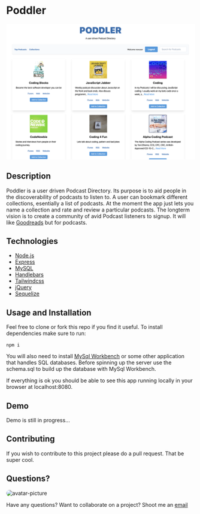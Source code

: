 # Poddler 
![Poddler Screenshot](poddler-screenshot.png)

## Description

Poddler is a user driven Podcast Directory. Its purpose is to aid people in the discoverability of podcasts to listen to. A user can bookmark different collections, esentially a list of podcasts. At the moment the app just lets you name a collection and rate and review a particular podcasts. The longterm vision is to create a community of avid Podcast listeners to signup. It will like [Goodreads](https://www.goodreads.com/) but for podcasts.  

## Technologies

- [Node.js](https://nodejs.org/en/) 
- [Express](https://expressjs.com/) 
- [MySQL](https://www.mysql.com/) 
- [Handlebars](http://handlebarsjs.com/) 
- [Tailwindcss](https://tailwindcss.com/)  
- [jQuery](https://jquery.com/)
- [Sequelize](https://sequelize.org/)

## Usage and Installation

Feel free to clone or fork this repo if you find it useful. To install dependencies make sure to run:

```
npm i
```

You will also need to install [MySql Workbench](https://www.mysql.com/products/workbench/) or some other application that handles SQL databases. Before spinning up the server use the schema.sql to build up the database with MySql Workbench.

If everything is ok you should be able to see this app running locally in your browser at localhost:8080. 

## Demo

Demo is still in progress...

## Contributing

If you wish to contribute to this project please do a pull request. That be super cool.

## Questions?

<img src="https://avatars1.githubusercontent.com/u/12175310?v=4" alt="avatar-picture" style="border-radius: 50px" width="100px" />

Have any questions? Want to collaborate on a project? Shoot me an [email](yarocruz@gmail.com)